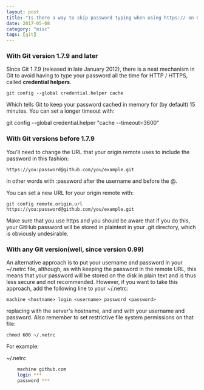 ```yaml
---
layout: post
title: "Is there a way to skip password typing when using https:// on Github/Gitlab"
date: 2017-05-08
category: "misc" 
tags: [git]
---
```


### With Git version 1.7.9 and later

Since Git 1.7.9 (released in late January 2012), 
there is a neat mechanism in Git to avoid having to type your password all the time for HTTP / HTTPS, 
called **credential helpers**. 

    git config --global credential.helper cache

Which tells Git to keep your password cached in memory for (by default) 15 minutes. You can set a longer timeout with:

git config --global credential.helper "cache --timeout=3600"

### With Git versions before 1.7.9

You'll need to change the URL that your origin remote uses to include the password in this fashion:

    https://you:password@github.com/you/example.git

in other words with :password after the username and before the @.

You can set a new URL for your origin remote with:

    git config remote.origin.url https://you:password@github.com/you/example.git

Make sure that you use https and you should be aware that if you do this, your GitHub password will be stored in plaintext in your .git directory, which is obviously undesirable.

### With any Git version(well, since version 0.99)

An alternative approach is to put your username and password in your ~/.netrc file, although, as with keeping the password in the remote URL, 
this means that your password will be stored on the disk in plain text and is thus less secure and not recommended. 
However, if you want to take this approach, add the following line to your ~/.netrc:

    machine <hostname> login <username> password <password>

replacing <hostname> with the server's hostname, and <username> and <password> with your username and password. 
Also remember to set restrictive file system permissions on that file:

    chmod 600 ~/.netrc

For example: 
    
~/.netrc

```sh
    machine github.com
    login ***
    password ***
```
